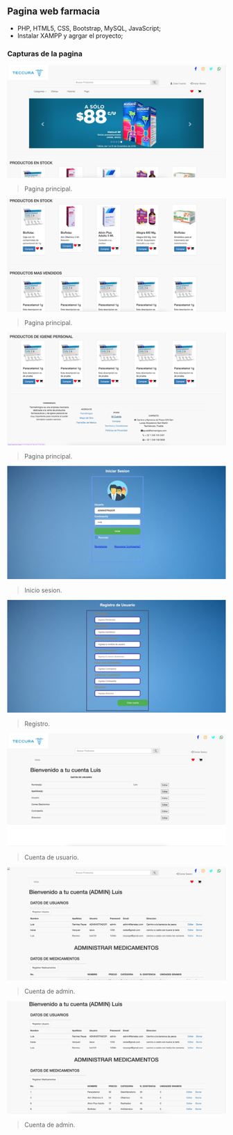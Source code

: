 ## Pagina web farmacia

- PHP, HTML5, CSS, Bootstrap, MySQL, JavaScript;
- Instalar XAMPP y agrgar el proyecto;

### Capturas de la pagina

![](https://github.com/LensView/Pagina-Farmacia/blob/main/capturas/inicio1.png)

> Pagina principal.

![](https://github.com/LensView/Pagina-Farmacia/blob/main/capturas/inicio2.png)

> Pagina principal.

![](https://github.com/LensView/Pagina-Farmacia/blob/main/capturas/inicio3.png)

> Pagina principal.

![](https://github.com/LensView/Pagina-Farmacia/blob/main/capturas/inicioSesion.png)

> Inicio sesion.

![](https://github.com/LensView/Pagina-Farmacia/blob/main/capturas/registro.png)

> Registro.

![](https://github.com/LensView/Pagina-Farmacia/blob/main/capturas/cuentaUsuario.png)

> Cuenta de usuario.

![](https://github.com/LensView/Pagina-Farmacia/blob/main/capturas/cuentaAdmin.png)

> Cuenta de admin.

![](https://github.com/LensView/Pagina-Farmacia/blob/main/capturas/cuentaAdmin2.png)

> Cuenta de admin.
